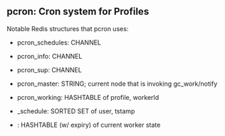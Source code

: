 pcron: Cron system for Profiles
---

Notable Redis structures that pcron uses:

* pcron_schedules: CHANNEL
* pcron_info: CHANNEL
* pcron_sup: CHANNEL
* pcron_master: STRING; current node that is invoking gc_work/notify

* pcron_working: HASHTABLE of profile, workerId

* <service>_schedule: SORTED SET of user, tstamp

* <workerId>: HASHTABLE (w/ expiry) of current worker state